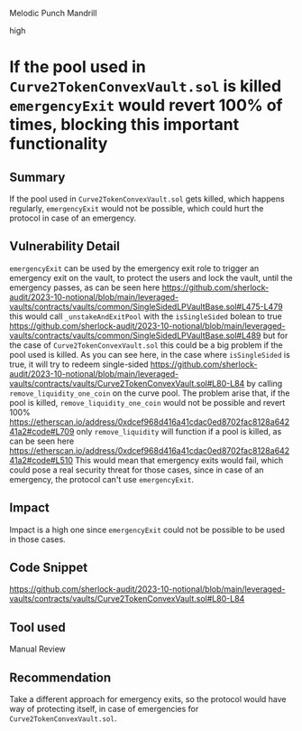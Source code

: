 Melodic Punch Mandrill

high

# If the pool used in `Curve2TokenConvexVault.sol` is killed `emergencyExit` would revert 100% of times, blocking this important functionality

## Summary
If the pool used in `Curve2TokenConvexVault.sol` gets killed, which happens regularly, `emergencyExit` would not be possible, which could hurt the protocol in case of an emergency.
## Vulnerability Detail
`emergencyExit` can be used by the emergency exit role to trigger an emergency exit on the vault, to protect the users and lock the vault, until the emergency passes, as can be seen here 
https://github.com/sherlock-audit/2023-10-notional/blob/main/leveraged-vaults/contracts/vaults/common/SingleSidedLPVaultBase.sol#L475-L479
this would call `_unstakeAndExitPool` with the `isSingleSided` bolean to true 
https://github.com/sherlock-audit/2023-10-notional/blob/main/leveraged-vaults/contracts/vaults/common/SingleSidedLPVaultBase.sol#L489
but for the case of `Curve2TokenConvexVault.sol` this could be a big problem if the pool used is killed. As you can see here, in the case where `isSingleSided` is true, it will try to redeem single-sided 
https://github.com/sherlock-audit/2023-10-notional/blob/main/leveraged-vaults/contracts/vaults/Curve2TokenConvexVault.sol#L80-L84
by calling `remove_liquidity_one_coin` on the curve pool. The problem arise that, if the pool is killed, `remove_liquidity_one_coin` would not be possible and revert 100%
https://etherscan.io/address/0xdcef968d416a41cdac0ed8702fac8128a64241a2#code#L709
 only `remove_liquidity` will function if a pool is killed, as can be seen here 
https://etherscan.io/address/0xdcef968d416a41cdac0ed8702fac8128a64241a2#code#L510
This would mean that emergency exits would fail, which could pose a real security threat for those cases, since in case of an emergency, the protocol can't use `emergencyExit`.
## Impact
Impact is a high one since `emergencyExit` could not be possible to be used in those cases.
## Code Snippet
https://github.com/sherlock-audit/2023-10-notional/blob/main/leveraged-vaults/contracts/vaults/Curve2TokenConvexVault.sol#L80-L84
## Tool used

Manual Review

## Recommendation
Take a different approach for emergency exits, so the protocol would have way of protecting itself, in case of emergencies for `Curve2TokenConvexVault.sol`. 